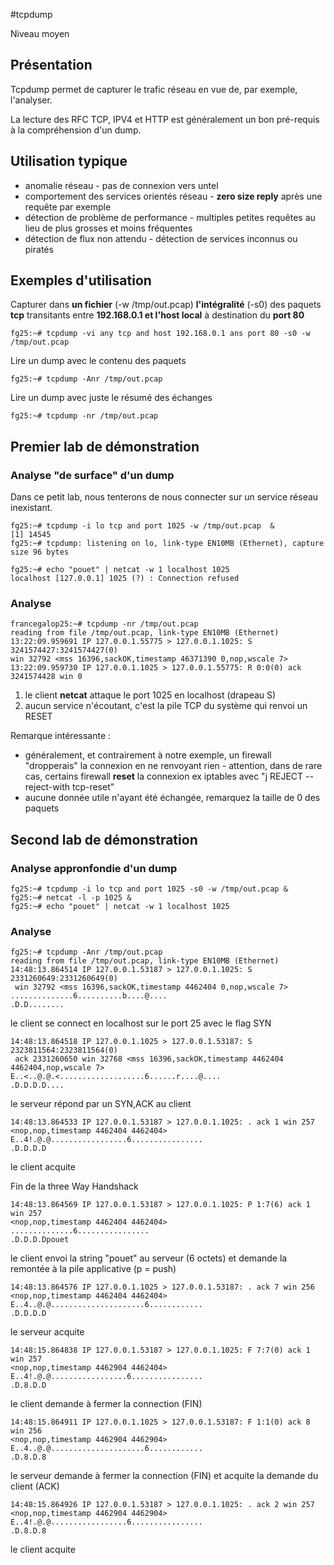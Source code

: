 #tcpdump

Niveau moyen

## Présentation
Tcpdump permet de capturer le trafic réseau en vue de, par exemple, l'analyser.

La lecture des RFC TCP, IPV4 et HTTP est généralement un bon pré-requis à la compréhension d'un dump.

## Utilisation typique
* anomalie réseau - pas de connexion vers untel
* comportement des services orientés réseau - **zero size reply** après une requête par exemple
* détection de problème de performance - multiples petites requêtes au lieu de plus grosses et moins fréquentes
* détection de flux non attendu - détection de services inconnus ou piratés 
 
## Exemples d'utilisation
Capturer dans **un fichier** (-w /tmp/out.pcap) **l'intégralité** (-s0) des paquets **tcp** transitants entre **192.168.0.1 et l'host local** à destination du **port 80**   
```
fg25:~# tcpdump -vi any tcp and host 192.168.0.1 ans port 80 -s0 -w /tmp/out.pcap 
```
Lire un dump avec le contenu des paquets 
```
fg25:~# tcpdump -Anr /tmp/out.pcap 
```
Lire un dump avec juste le résumé des échanges   
```
fg25:~# tcpdump -nr /tmp/out.pcap 
```
## Premier lab de démonstration
### Analyse "de surface" d'un dump
Dans ce petit lab, nous tenterons de nous connecter sur un service réseau inexistant.
```
fg25:~# tcpdump -i lo tcp and port 1025 -w /tmp/out.pcap  &                                                                                                                          
[1] 14545
fg25:~# tcpdump: listening on lo, link-type EN10MB (Ethernet), capture size 96 bytes

fg25:~# echo "pouet" | netcat -w 1 localhost 1025
localhost [127.0.0.1] 1025 (?) : Connection refused
```
### Analyse
```
francegalop25:~# tcpdump -nr /tmp/out.pcap 
reading from file /tmp/out.pcap, link-type EN10MB (Ethernet)
13:22:09.959691 IP 127.0.0.1.55775 > 127.0.0.1.1025: S 3241574427:3241574427(0)
win 32792 <mss 16396,sackOK,timestamp 46371390 0,nop,wscale 7>
13:22:09.959730 IP 127.0.0.1.1025 > 127.0.0.1.55775: R 0:0(0) ack 3241574428 win 0
```
1. le client **netcat** attaque le port 1025 en localhost (drapeau S) 
2. aucun service n'écoutant, c'est la pile TCP du système qui renvoi un RESET

Remarque intéressante :
* généralement, et contrairement à notre exemple, un firewall "dropperais" la connexion en ne renvoyant rien - attention, dans de rare cas, certains firewall **reset** la connexion ex iptables avec "j REJECT --reject-with tcp-reset"
* aucune donnée utile n'ayant été échangée, remarquez la taille de 0 des paquets   

## Second lab de démonstration
### Analyse appronfondie d'un dump
```
fg25:~# tcpdump -i lo tcp and port 1025 -s0 -w /tmp/out.pcap &
fg25:~# netcat -l -p 1025 &
fg25:~# echo "pouet" | netcat -w 1 localhost 1025
```
### Analyse
```
fg25:~# tcpdump -Anr /tmp/out.pcap 
reading from file /tmp/out.pcap, link-type EN10MB (Ethernet)
14:48:13.864514 IP 127.0.0.1.53187 > 127.0.0.1.1025: S 2331260649:2331260649(0)
 win 32792 <mss 16396,sackOK,timestamp 4462404 0,nop,wscale 7>
..............6..........b....@....
.D.D........
```
le client se connect en localhost sur le port 25 avec le flag SYN
```
14:48:13.864518 IP 127.0.0.1.1025 > 127.0.0.1.53187: S 2323811564:2323811564(0)
 ack 2331260650 win 32768 <mss 16396,sackOK,timestamp 4462404 4462404,nop,wscale 7>
E..<..@.@.<...................6......r....@....
.D.D.D.D....
```
le serveur répond par un SYN,ACK au client
```
14:48:13.864533 IP 127.0.0.1.53187 > 127.0.0.1.1025: . ack 1 win 257 
<nop,nop,timestamp 4462404 4462404>
E..4!.@.@.................6................
.D.D.D.D
```
le client acquite 

Fin de la three Way Handshack
```
14:48:13.864569 IP 127.0.0.1.53187 > 127.0.0.1.1025: P 1:7(6) ack 1 win 257 
<nop,nop,timestamp 4462404 4462404>
..............6................
.D.D.D.Dpouet
```
le client envoi la string "pouet" au serveur (6 octets) et demande la remontée à la pile applicative (p = push) 
```
14:48:13.864576 IP 127.0.0.1.1025 > 127.0.0.1.53187: . ack 7 win 256 
<nop,nop,timestamp 4462404 4462404>
E..4..@.@.....................6............
.D.D.D.D
```
le serveur acquite 
```
14:48:15.864838 IP 127.0.0.1.53187 > 127.0.0.1.1025: F 7:7(0) ack 1 win 257 
<nop,nop,timestamp 4462904 4462404>
E..4!.@.@.................6................
.D.8.D.D
```
le client demande à fermer la connection (FIN) 
```
14:48:15.864911 IP 127.0.0.1.1025 > 127.0.0.1.53187: F 1:1(0) ack 8 win 256 
<nop,nop,timestamp 4462904 4462904>
E..4..@.@.....................6............
.D.8.D.8
```
le serveur demande à fermer la connection (FIN) et acquite la demande du client (ACK) 
```
14:48:15.864926 IP 127.0.0.1.53187 > 127.0.0.1.1025: . ack 2 win 257 
<nop,nop,timestamp 4462904 4462904>
E..4!.@.@.................6................
.D.8.D.8
```
le client acquite 
```
